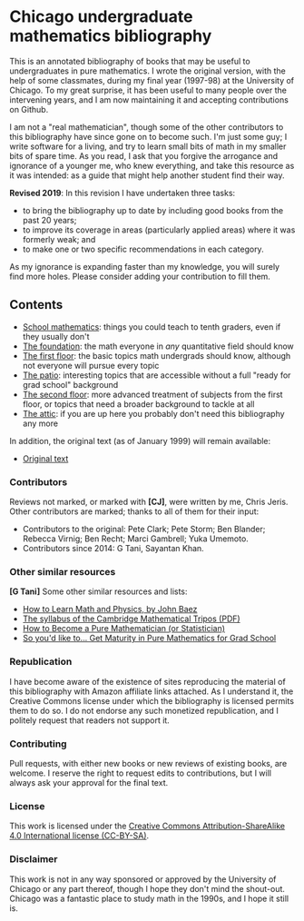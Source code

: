 # Chicago undergraduate mathematics bibliography

This is an annotated bibliography of books that may be useful to undergraduates in pure
mathematics. I wrote the original version, with the help of some classmates, during my final year
(1997-98) at the University of Chicago. To my great surprise, it has been useful to many people
over the intervening years, and I am now maintaining it and accepting contributions on Github.

I am not a "real mathematician", though some of the other contributors to this bibliography have
since gone on to become such. I'm just some guy; I write software for a living, and try to learn
small bits of math in my smaller bits of spare time. As you read, I ask that you forgive the
arrogance and ignorance of a younger me, who knew everything, and take this resource as it was
intended: as a guide that might help another student find their way.

**Revised 2019**: In this revision I have undertaken three tasks:
* to bring the bibliography up to date by including good books from the past 20 years;
* to improve its coverage in areas (particularly applied areas) where it was formerly weak; and
* to make one or two specific recommendations in each category.

As my ignorance is expanding faster than my knowledge, you will surely find more holes. Please
consider adding your contribution to fill them.

## Contents

* [School mathematics](school.md): things you could teach to tenth graders, even if they
  usually don't
* [The foundation](foundation.md): the math everyone in _any_ quantitative field should know
* [The first floor](first-floor.md): the basic topics math undergrads should know, although not
  everyone will pursue every topic
* [The patio](patio.md): interesting topics that are accessible without a full "ready for grad
  school" background
* [The second floor](second-floor.md): more advanced treatment of subjects from the first floor,
  or topics that need a broader background to tackle at all
* [The attic](attic.md): if you are up here you probably don't need this bibliography any more

In addition, the original text (as of January 1999) will remain available:

* [Original text](original/biblio.html)

### Contributors

Reviews not marked, or marked with **[CJ]**, were written by me, Chris Jeris.  Other
contributors are marked; thanks to all of them for their input:
* Contributors to the original: Pete Clark; Pete Storm; Ben Blander; Rebecca Virnig; Ben Recht;
  Marci Gambrell; Yuka Umemoto.
* Contributors since 2014: G Tani, Sayantan Khan.

### Other similar resources

**[G Tani]** Some other similar resources and lists:

* [How to Learn Math and Physics, by John Baez](http://math.ucr.edu/home/baez/books.html)
* [The syllabus of the Cambridge Mathematical Tripos (PDF)](https://www.maths.cam.ac.uk/undergrad/course/schedules.pdf)
* [How to Become a Pure Mathematician (or Statistician)](http://hbpms.blogspot.com/)
* [So you'd like to... Get Maturity in Pure Mathematics for Grad School](http://www.amazon.com/gp/richpub/syltguides/fullview/20JWVDEKMUJQ2)

### Republication

I have become aware of the existence of sites reproducing the material of this bibliography with
Amazon affiliate links attached. As I understand it, the Creative Commons license under which the
bibliography is licensed permits them to do so. I do not endorse any such monetized republication,
and I politely request that readers not support it.

### Contributing

Pull requests, with either new books or new reviews of existing books, are welcome. I reserve the
right to request edits to contributions, but I will always ask your approval for the final text.

### License

This work is licensed under the [Creative Commons Attribution-ShareAlike 4.0 International
license (CC-BY-SA)](http://creativecommons.org/licenses/by-sa/4.0/legalcode).

### Disclaimer

This work is not in any way sponsored or approved by the University of Chicago or any part
thereof, though I hope they don't mind the shout-out. Chicago was a fantastic place to study math
in the 1990s, and I hope it still is.
